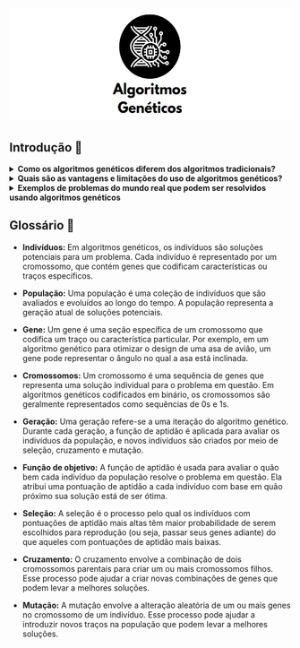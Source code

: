 <h1 align="center"> <img src="logo_algoritmo_genetico2.PNG" style="width:530px;height:200px"/> 
</h1>

## Introdução :dna:

<details>
    
__<summary>Como os algoritmos genéticos diferem dos algoritmos tradicionais?</summary>__

Os algoritmos genéticos diferem dos algoritmos tradicionais de várias maneiras. As principais características dos algoritmos genéticos que os distinguem dos algoritmos tradicionais são manter uma população de soluções, usar uma representação genética das soluções, utilizar o resultado de uma função de aptidão e exibir um comportamento probabilístico. Algoritmos tradicionais, por outro lado, normalmente usam uma única solução e métodos determinísticos para otimizá-la.
    
</details>

<details>
    
__<summary>Quais são as vantagens e limitações do uso de algoritmos genéticos?</summary>__
    
Os algoritmos genéticos têm várias vantagens, incluindo capacidade de otimização global, manipulação de problemas com uma representação matemática complexa, manipulação de problemas que carecem de representação matemática, resiliência ao ruído, suporte para paralelismo e processamento distribuído e adequação para aprendizado contínuo. No entanto, os algoritmos genéticos também apresentam algumas limitações, como a necessidade de uma função de aptidão bem definida e a possibilidade de convergência prematura.
    
</details>

<details>
    
__<summary>Exemplos de problemas do mundo real que podem ser resolvidos usando algoritmos genéticos</summary>__
    
Alguns exemplos incluem otimizar o projeto de componentes mecânicos, agendar tarefas em processos de fabricação, projetar redes neurais para reconhecimento de padrões e otimizar o posicionamento de torres de celular em uma rede sem fio. Algoritmos genéticos também podem ser usados em modelagem financeira, processamento de imagem e mineração de dados.
    
</details>

## Glossário :page_with_curl:
- __Indivíduos:__ Em algoritmos genéticos, os indivíduos são soluções potenciais para um problema. Cada indivíduo é representado por um cromossomo, que contém genes que codificam características ou traços específicos.

- __População:__ Uma população é uma coleção de indivíduos que são avaliados e evoluídos ao longo do tempo. A população representa a geração atual de soluções potenciais.

- __Gene:__ Um gene é uma seção específica de um cromossomo que codifica um traço ou característica particular. Por exemplo, em um algoritmo genético para otimizar o design de uma asa de avião, um gene pode representar o ângulo no qual a asa está inclinada.

- __Cromossomos:__ Um cromossomo é uma sequência de genes que representa uma solução individual para o problema em questão. Em algoritmos genéticos codificados em binário, os cromossomos são geralmente representados como sequências de 0s e 1s.

- __Geração:__ Uma geração refere-se a uma iteração do algoritmo genético. Durante cada geração, a função de aptidão é aplicada para avaliar os indivíduos da população, e novos indivíduos são criados por meio de seleção, cruzamento e mutação.

- __Função de objetivo:__ A função de aptidão é usada para avaliar o quão bem cada indivíduo da população resolve o problema em questão. Ela atribui uma pontuação de aptidão a cada indivíduo com base em quão próximo sua solução está de ser ótima.

- __Seleção:__ A seleção é o processo pelo qual os indivíduos com pontuações de aptidão mais altas têm maior probabilidade de serem escolhidos para reprodução (ou seja, passar seus genes adiante) do que aqueles com pontuações de aptidão mais baixas.

- __Cruzamento:__ O cruzamento envolve a combinação de dois cromossomos parentais para criar um ou mais cromossomos filhos. Esse processo pode ajudar a criar novas combinações de genes que podem levar a melhores soluções.

- __Mutação:__ A mutação envolve a alteração aleatória de um ou mais genes no cromossomo de um indivíduo. Esse processo pode ajudar a introduzir novos traços na população que podem levar a melhores soluções.